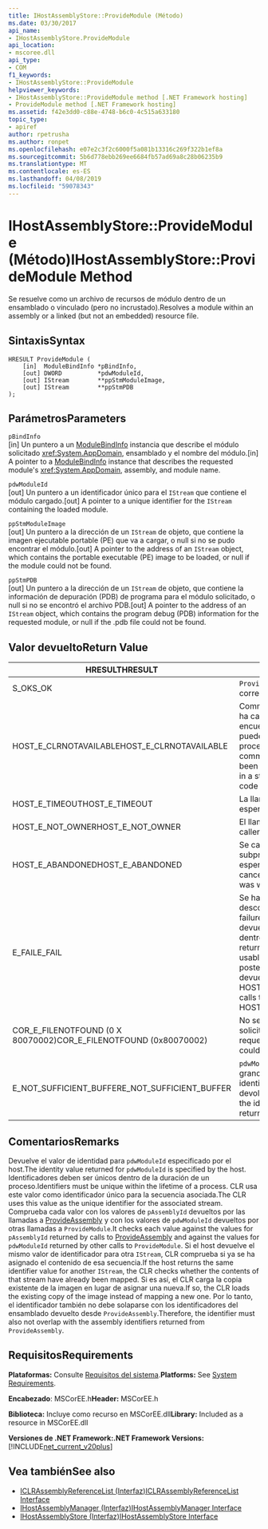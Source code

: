 ```yaml
---
title: IHostAssemblyStore::ProvideModule (Método)
ms.date: 03/30/2017
api_name:
- IHostAssemblyStore.ProvideModule
api_location:
- mscoree.dll
api_type:
- COM
f1_keywords:
- IHostAssemblyStore::ProvideModule
helpviewer_keywords:
- IHostAssemblyStore::ProvideModule method [.NET Framework hosting]
- ProvideModule method [.NET Framework hosting]
ms.assetid: f42e3dd0-c88e-4748-b6c0-4c515a633180
topic_type:
- apiref
author: rpetrusha
ms.author: ronpet
ms.openlocfilehash: e07e2c3f2c6000f5a081b13316c269f322b1ef8a
ms.sourcegitcommit: 5b6d778ebb269ee6684fb57ad69a8c28b06235b9
ms.translationtype: MT
ms.contentlocale: es-ES
ms.lasthandoff: 04/08/2019
ms.locfileid: "59078343"
---
```

# <a name="ihostassemblystoreprovidemodule-method"></a><span data-ttu-id="fee44-102">IHostAssemblyStore::ProvideModule (Método)</span><span class="sxs-lookup"><span data-stu-id="fee44-102">IHostAssemblyStore::ProvideModule Method</span></span>
<span data-ttu-id="fee44-103">Se resuelve como un archivo de recursos de módulo dentro de un ensamblado o vinculado (pero no incrustado).</span><span class="sxs-lookup"><span data-stu-id="fee44-103">Resolves a module within an assembly or a linked (but not an embedded) resource file.</span></span>  
  
## <a name="syntax"></a><span data-ttu-id="fee44-104">Sintaxis</span><span class="sxs-lookup"><span data-stu-id="fee44-104">Syntax</span></span>  
  
```  
HRESULT ProvideModule (  
    [in]  ModuleBindInfo *pBindInfo,  
    [out] DWORD          *pdwModuleId,  
    [out] IStream        **ppStmModuleImage,  
    [out] IStream        **ppStmPDB  
);  
```  
  
## <a name="parameters"></a><span data-ttu-id="fee44-105">Parámetros</span><span class="sxs-lookup"><span data-stu-id="fee44-105">Parameters</span></span>  
 `pBindInfo`  
 <span data-ttu-id="fee44-106">[in] Un puntero a un [ModuleBindInfo](../../../../docs/framework/unmanaged-api/hosting/modulebindinfo-structure.md) instancia que describe el módulo solicitado <xref:System.AppDomain>, ensamblado y el nombre del módulo.</span><span class="sxs-lookup"><span data-stu-id="fee44-106">[in] A pointer to a [ModuleBindInfo](../../../../docs/framework/unmanaged-api/hosting/modulebindinfo-structure.md) instance that describes the requested module's <xref:System.AppDomain>, assembly, and module name.</span></span>  
  
 `pdwModuleId`  
 <span data-ttu-id="fee44-107">[out] Un puntero a un identificador único para el `IStream` que contiene el módulo cargado.</span><span class="sxs-lookup"><span data-stu-id="fee44-107">[out] A pointer to a unique identifier for the `IStream` containing the loaded module.</span></span>  
  
 `ppStmModuleImage`  
 <span data-ttu-id="fee44-108">[out] Un puntero a la dirección de un `IStream` de objeto, que contiene la imagen ejecutable portable (PE) que va a cargar, o null si no se pudo encontrar el módulo.</span><span class="sxs-lookup"><span data-stu-id="fee44-108">[out] A pointer to the address of an `IStream` object, which contains the portable executable (PE) image to be loaded, or null if the module could not be found.</span></span>  
  
 `ppStmPDB`  
 <span data-ttu-id="fee44-109">[out] Un puntero a la dirección de un `IStream` de objeto, que contiene la información de depuración (PDB) de programa para el módulo solicitado, o null si no se encontró el archivo PDB.</span><span class="sxs-lookup"><span data-stu-id="fee44-109">[out] A pointer to the address of an `IStream` object, which contains the program debug (PDB) information for the requested module, or null if the .pdb file could not be found.</span></span>  
  
## <a name="return-value"></a><span data-ttu-id="fee44-110">Valor devuelto</span><span class="sxs-lookup"><span data-stu-id="fee44-110">Return Value</span></span>  
  
|<span data-ttu-id="fee44-111">HRESULT</span><span class="sxs-lookup"><span data-stu-id="fee44-111">HRESULT</span></span>|<span data-ttu-id="fee44-112">Descripción</span><span class="sxs-lookup"><span data-stu-id="fee44-112">Description</span></span>|  
|-------------|-----------------|  
|<span data-ttu-id="fee44-113">S_OK</span><span class="sxs-lookup"><span data-stu-id="fee44-113">S_OK</span></span>|`ProvideModule` <span data-ttu-id="fee44-114">se devolvió correctamente.</span><span class="sxs-lookup"><span data-stu-id="fee44-114">returned successfully.</span></span>|  
|<span data-ttu-id="fee44-115">HOST_E_CLRNOTAVAILABLE</span><span class="sxs-lookup"><span data-stu-id="fee44-115">HOST_E_CLRNOTAVAILABLE</span></span>|<span data-ttu-id="fee44-116">Common language runtime (CLR) no se ha cargado en un proceso o el CLR se encuentra en un estado en el que no se puede ejecutar código administrado o procesar la llamada correctamente.</span><span class="sxs-lookup"><span data-stu-id="fee44-116">The common language runtime (CLR) has not been loaded into a process, or the CLR is in a state in which it cannot run managed code or process the call successfully.</span></span>|  
|<span data-ttu-id="fee44-117">HOST_E_TIMEOUT</span><span class="sxs-lookup"><span data-stu-id="fee44-117">HOST_E_TIMEOUT</span></span>|<span data-ttu-id="fee44-118">La llamada ha agotado el tiempo de espera.</span><span class="sxs-lookup"><span data-stu-id="fee44-118">The call timed out.</span></span>|  
|<span data-ttu-id="fee44-119">HOST_E_NOT_OWNER</span><span class="sxs-lookup"><span data-stu-id="fee44-119">HOST_E_NOT_OWNER</span></span>|<span data-ttu-id="fee44-120">El llamador no posee el bloqueo.</span><span class="sxs-lookup"><span data-stu-id="fee44-120">The caller does not own the lock.</span></span>|  
|<span data-ttu-id="fee44-121">HOST_E_ABANDONED</span><span class="sxs-lookup"><span data-stu-id="fee44-121">HOST_E_ABANDONED</span></span>|<span data-ttu-id="fee44-122">Se canceló un evento mientras un subproceso bloqueado o fibra estaba esperando en ella.</span><span class="sxs-lookup"><span data-stu-id="fee44-122">An event was canceled while a blocked thread or fiber was waiting on it.</span></span>|  
|<span data-ttu-id="fee44-123">E_FAIL</span><span class="sxs-lookup"><span data-stu-id="fee44-123">E_FAIL</span></span>|<span data-ttu-id="fee44-124">Se ha producido un error irrecuperable desconocido.</span><span class="sxs-lookup"><span data-stu-id="fee44-124">An unknown catastrophic failure occurred.</span></span> <span data-ttu-id="fee44-125">Cuando un método devuelve E_FAIL, CLR ya no es utilizable dentro del proceso.</span><span class="sxs-lookup"><span data-stu-id="fee44-125">When a method returns E_FAIL, the CLR is no longer usable within the process.</span></span> <span data-ttu-id="fee44-126">Las llamadas posteriores a métodos de hospedaje devuelven HOST_E_CLRNOTAVAILABLE.</span><span class="sxs-lookup"><span data-stu-id="fee44-126">Subsequent calls to hosting methods return HOST_E_CLRNOTAVAILABLE.</span></span>|  
|<span data-ttu-id="fee44-127">COR_E_FILENOTFOUND (0 X 80070002)</span><span class="sxs-lookup"><span data-stu-id="fee44-127">COR_E_FILENOTFOUND (0x80070002)</span></span>|<span data-ttu-id="fee44-128">No se pudo encontrar el ensamblado solicitado o el recurso vinculado.</span><span class="sxs-lookup"><span data-stu-id="fee44-128">The requested assembly or linked resource could not be located.</span></span>|  
|<span data-ttu-id="fee44-129">E_NOT_SUFFICIENT_BUFFER</span><span class="sxs-lookup"><span data-stu-id="fee44-129">E_NOT_SUFFICIENT_BUFFER</span></span>|`pdwModuleId` <span data-ttu-id="fee44-130">no es suficientemente grande como para contener el identificador que el host desea devolver.</span><span class="sxs-lookup"><span data-stu-id="fee44-130">is not large enough to contain the identifier that the host wants to return.</span></span>|  
  
## <a name="remarks"></a><span data-ttu-id="fee44-131">Comentarios</span><span class="sxs-lookup"><span data-stu-id="fee44-131">Remarks</span></span>  
 <span data-ttu-id="fee44-132">Devuelve el valor de identidad para `pdwModuleId` especificado por el host.</span><span class="sxs-lookup"><span data-stu-id="fee44-132">The identity value returned for `pdwModuleId` is specified by the host.</span></span> <span data-ttu-id="fee44-133">Identificadores deben ser únicos dentro de la duración de un proceso.</span><span class="sxs-lookup"><span data-stu-id="fee44-133">Identifiers must be unique within the lifetime of a process.</span></span> <span data-ttu-id="fee44-134">CLR usa este valor como identificador único para la secuencia asociada.</span><span class="sxs-lookup"><span data-stu-id="fee44-134">The CLR uses this value as the unique identifier for the associated stream.</span></span> <span data-ttu-id="fee44-135">Comprueba cada valor con los valores de `pAssemblyId` devueltos por las llamadas a [ProvideAssembly](../../../../docs/framework/unmanaged-api/hosting/ihostassemblystore-provideassembly-method.md) y con los valores de `pdwModuleId` devueltos por otras llamadas a `ProvideModule`.</span><span class="sxs-lookup"><span data-stu-id="fee44-135">It checks each value against the values for `pAssemblyId` returned by calls to [ProvideAssembly](../../../../docs/framework/unmanaged-api/hosting/ihostassemblystore-provideassembly-method.md) and against the values for `pdwModuleId` returned by other calls to `ProvideModule`.</span></span> <span data-ttu-id="fee44-136">Si el host devuelve el mismo valor de identificador para otra `IStream`, CLR comprueba si ya se ha asignado el contenido de esa secuencia.</span><span class="sxs-lookup"><span data-stu-id="fee44-136">If the host returns the same identifier value for another `IStream`, the CLR checks whether the contents of that stream have already been mapped.</span></span> <span data-ttu-id="fee44-137">Si es así, el CLR carga la copia existente de la imagen en lugar de asignar una nueva.</span><span class="sxs-lookup"><span data-stu-id="fee44-137">If so, the CLR loads the existing copy of the image instead of mapping a new one.</span></span> <span data-ttu-id="fee44-138">Por lo tanto, el identificador también no debe solaparse con los identificadores del ensamblado devuelto desde `ProvideAssembly`.</span><span class="sxs-lookup"><span data-stu-id="fee44-138">Therefore, the identifier must also not overlap with the assembly identifiers returned from `ProvideAssembly`.</span></span>  
  
## <a name="requirements"></a><span data-ttu-id="fee44-139">Requisitos</span><span class="sxs-lookup"><span data-stu-id="fee44-139">Requirements</span></span>  
 <span data-ttu-id="fee44-140">**Plataformas:** Consulte [Requisitos del sistema](../../../../docs/framework/get-started/system-requirements.md).</span><span class="sxs-lookup"><span data-stu-id="fee44-140">**Platforms:** See [System Requirements](../../../../docs/framework/get-started/system-requirements.md).</span></span>  
  
 <span data-ttu-id="fee44-141">**Encabezado**: MSCorEE.h</span><span class="sxs-lookup"><span data-stu-id="fee44-141">**Header:** MSCorEE.h</span></span>  
  
 <span data-ttu-id="fee44-142">**Biblioteca:** Incluye como recurso en MSCorEE.dll</span><span class="sxs-lookup"><span data-stu-id="fee44-142">**Library:** Included as a resource in MSCorEE.dll</span></span>  
  
 **<span data-ttu-id="fee44-143">Versiones de .NET Framework:</span><span class="sxs-lookup"><span data-stu-id="fee44-143">.NET Framework Versions:</span></span>** [!INCLUDE[net_current_v20plus](../../../../includes/net-current-v20plus-md.md)]  
  
## <a name="see-also"></a><span data-ttu-id="fee44-144">Vea también</span><span class="sxs-lookup"><span data-stu-id="fee44-144">See also</span></span>

- [<span data-ttu-id="fee44-145">ICLRAssemblyReferenceList (Interfaz)</span><span class="sxs-lookup"><span data-stu-id="fee44-145">ICLRAssemblyReferenceList Interface</span></span>](../../../../docs/framework/unmanaged-api/hosting/iclrassemblyreferencelist-interface.md)
- [<span data-ttu-id="fee44-146">IHostAssemblyManager (Interfaz)</span><span class="sxs-lookup"><span data-stu-id="fee44-146">IHostAssemblyManager Interface</span></span>](../../../../docs/framework/unmanaged-api/hosting/ihostassemblymanager-interface.md)
- [<span data-ttu-id="fee44-147">IHostAssemblyStore (Interfaz)</span><span class="sxs-lookup"><span data-stu-id="fee44-147">IHostAssemblyStore Interface</span></span>](../../../../docs/framework/unmanaged-api/hosting/ihostassemblystore-interface.md)
